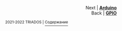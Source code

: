 
<p align="right">Next | <b><a href="arduino.md">Arduino</a></b>
<br/>
Back | <b><a href="GPIO.md">GPIO</a></b></p>
<p align="center"><sup>2021-2022 TRIADOS | </sup><a href="../README.md#содержание"><sup>Содержание</sup></a></p>

